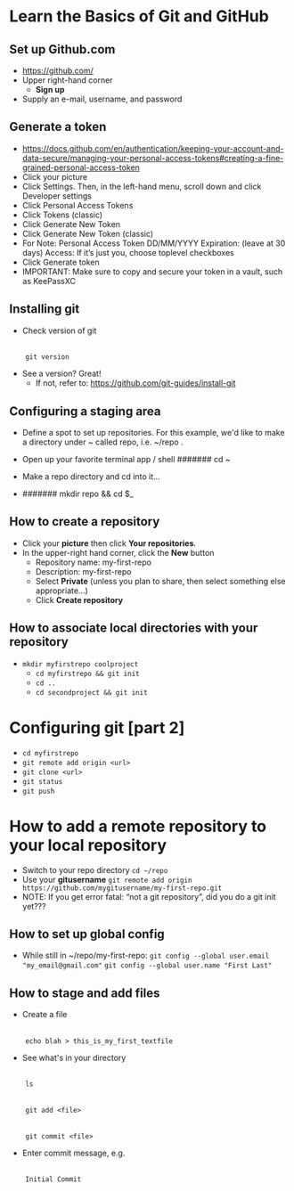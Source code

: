 # Learn the Basics of Git and GitHub

## Set up Github.com
- https://github.com/
- Upper right-hand corner
	- **Sign up**
- Supply an e-mail, username, and password

## Generate a token
- https://docs.github.com/en/authentication/keeping-your-account-and-data-secure/managing-your-personal-access-tokens#creating-a-fine-grained-personal-access-token
- Click your picture
- Click Settings. Then, in the left-hand menu, scroll down and click Developer settings
- Click Personal Access Tokens
- Click Tokens (classic)
- Click Generate New Token
- Click Generate New Token (classic)
- For Note: Personal Access Token DD/MM/YYYY 
Expiration: (leave at 30 days)
Access: If it’s just you, choose toplevel checkboxes
- Click Generate token	
- IMPORTANT: Make sure to copy and secure your token in a vault, such as KeePassXC

## Installing git
- Check version of git
######
		git version
- See a version? Great!
	- If not, refer to: https://github.com/git-guides/install-git
 
## Configuring a staging area
- Define a spot to set up repositories. For this example, we'd like to make a directory under ~ called repo, i.e. ~/repo .
- Open up your favorite terminal app / shell
#######
		cd ~

- Make a repo directory and cd into it...
- #######
		mkdir repo && cd $_

	
## How to create a repository

- Click your **picture** then click **Your repositories**.
- In the upper-right hand corner, click the **New** button
	- Repository name: my-first-repo
	- Description: my-first-repo
	- Select **Private** (unless you plan to share, then select something else appropriate...)
	- Click **Create repository**

## How to associate local directories with your repository
- ```mkdir myfirstrepo coolproject```
	- ```cd myfirstrepo && git init```
	- ```cd ..```
	- ```cd secondproject && git init```

# Configuring git [part 2]
- ```cd myfirstrepo```
- ```git remote add origin <url>```
- ```git clone <url>```
- ```git status```
- ```git push```

# How to add a remote repository to your local repository

- Switch to your repo directory
	```cd ~/repo```
- Use your **gitusername**
	```git remote add origin https://github.com/mygitusername/my-first-repo.git```
- NOTE: If you get error fatal: “not a git repository”, did you do a git init yet???

## How to set up global config
* While still in ~/repo/my-first-repo:
	```git config --global user.email "my_email@gmail.com"```
	```git config --global user.name "First Last"```

## How to stage and add files
- Create a file
######
		echo blah > this_is_my_first_textfile
- See what's in your directory
######
		ls
######
		git add <file>
######
		git commit <file>
- Enter commit message, e.g.
######
		Initial Commit

